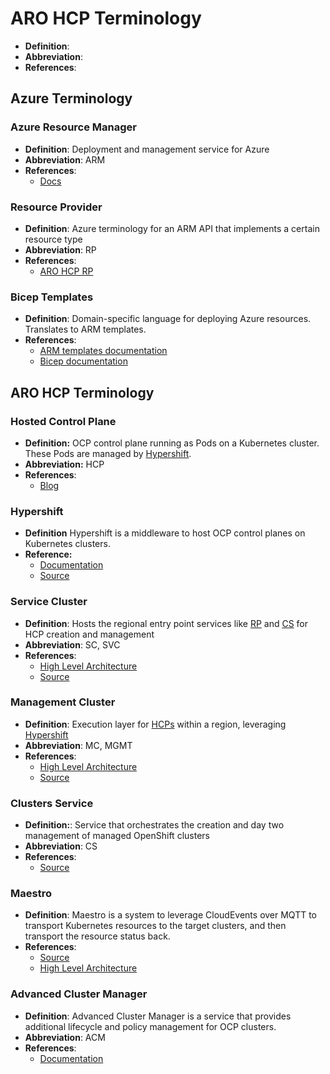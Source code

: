 # ARO HCP Terminology

- **Definition**:
- **Abbreviation**:
- **References**:

## Azure Terminology

### Azure Resource Manager

- **Definition**: Deployment and management service for Azure
- **Abbreviation**: ARM
- **References**:
  - [Docs](https://learn.microsoft.com/en-us/azure/azure-resource-manager/management/overview)

### Resource Provider

- **Definition**: Azure terminology for an ARM API that implements a certain resource type
- **Abbreviation**: RP
- **References**:
  - [ARO HCP RP](../frontend/)

### Bicep Templates

- **Definition**: Domain-specific language for deploying Azure resources. Translates to ARM templates.
- **References**:
  - [ARM templates documentation](https://learn.microsoft.com/en-us/azure/azure-resource-manager/templates/overview)
  - [Bicep documentation](https://learn.microsoft.com/en-us/azure/azure-resource-manager/bicep/overview)

## ARO HCP Terminology

### Hosted Control Plane

- **Definition:** OCP control plane running as Pods on a Kubernetes cluster. These Pods are managed by [Hypershift](#hosted-control-plane).
- **Abbreviation:** HCP
- **References**:
  - [Blog](https://www.redhat.com/en/blog/red-hat-openshift-service-aws-hosted-control-planes-now-available)

### Hypershift

- **Definition** Hypershift is a middleware to host OCP control planes on Kubernetes clusters.
- **Reference:**
  - [Documentation](https://hypershift-docs.netlify.app/how-to/)
  - [Source](https://github.com/openshift/hypershift)

### Service Cluster

- **Definition**: Hosts the regional entry point services like [RP](#resource-provider) and [CS](#service-cluster) for HCP creation and management
- **Abbreviation**: SC, SVC
- **References**:
  - [High Level Architecture](high-level-architecture.md#service-cluster)
  - [Source](../dev-infrastructure)

### Management Cluster

- **Definition**: Execution layer for [HCPs](#hosted-control-plane) within a region, leveraging [Hypershift](#hypershift)
- **Abbreviation**: MC, MGMT
- **References**:
  - [High Level Architecture](high-level-architecture.md#management-clusters)
  - [Source](../dev-infrastructure)

### Clusters Service

- **Definition:**: Service that orchestrates the creation and day two management of managed OpenShift clusters
- **Abbreviation**: CS
- **References**:
  - [Source](https://gitlab.cee.redhat.com/service/uhc-clusters-service/)

### Maestro

- **Definition**: Maestro is a system to leverage CloudEvents over MQTT to transport Kubernetes resources to the target clusters, and then transport the resource status back.
- **References**:
  - [Source](https://github.com/openshift-online/maestro)
  - [High Level Architecture](high-level-architecture.md#service-cluster)

### Advanced Cluster Manager

- **Definition**: Advanced Cluster Manager is a service that provides additional lifecycle and policy management for OCP clusters.
- **Abbreviation**: ACM
- **References**:
  - [Documentation](https://www.redhat.com/en/technologies/management/advanced-cluster-management)
